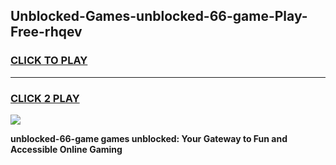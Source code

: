 
## Unblocked-Games-unblocked-66-game-Play-Free-rhqev
<h3>
<a href="https://premium76.site?title=unblocked-66-game&ref=23A">CLICK TO PLAY</a></h3>
<hr>

<h3>
<a href="https://premium76.site?title=unblocked-66-game&ref=23A">CLICK 2 PLAY</a>
  
</h3>

<a href="https://premium76.site?title=unblocked-66-game&ref=23A"><img src="https://clearcache.store/games.png"></a>


**unblocked-66-game games unblocked: Your Gateway to Fun and Accessible Online Gaming**
